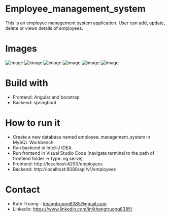 # Employee_management_system
This is an employee management system application. User can add, update, delete or views details of employees.

# Images
![image](https://user-images.githubusercontent.com/62549740/222672412-7309a68a-4f16-41fd-8975-db38c2ceda16.png)
![image](https://user-images.githubusercontent.com/62549740/222672558-c3ad9c73-686f-4d82-8258-8fffcc9e3824.png)
![image](https://user-images.githubusercontent.com/62549740/222672629-4cb890b4-a646-486d-a6ce-715551369690.png)
![image](https://user-images.githubusercontent.com/62549740/222672733-e09cd982-0d09-4143-9369-29cb674e92ad.png)
![image](https://user-images.githubusercontent.com/62549740/222672789-bac74d31-1b14-422b-b313-061ad543836f.png)
![image](https://user-images.githubusercontent.com/62549740/222672879-73e6d0b0-cbd8-48b0-84c9-784327ac7e34.png)

# Build with
- Frontend: Angular and boostrap
- Backend: springboot

# How to run it
- Create a new database named employee_management_system in MySQL Workbench
- Run backend in IntelliJ IDEA
- Run frontend in Visual Studio Code (navigate terminal to the path of frontend folder -> type: ng serve)
- Frontend: http://localhost:4200/employees
- Backend: http://localhost:8080/api/v1/employees

# Contact
- Kate Truong - khangtruong8385@gmail.com
- Linkedin: https://www.linkedin.com/in/khangtruong8385/
